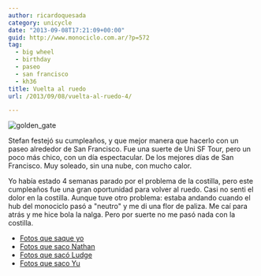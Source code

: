 ```yaml
---
author: ricardoquesada
category: unicycle
date: "2013-09-08T17:21:09+00:00"
guid: http://www.monociclo.com.ar/?p=572
tag:
  - big wheel
  - birthday
  - paseo
  - san francisco
  - kh36
title: Vuelta al ruedo
url: /2013/09/08/vuelta-al-ruedo-4/

---
```

![golden_gate](/images/vuelta-al-ruedo-4-golden-gate.jpg)

Stefan festejó su cumpleaños, y que mejor manera que hacerlo con un paseo alrededor de San Francisco.
Fue una suerte de Uni SF Tour, pero un poco más chico, con un día espectacular. De los mejores días de San Francisco.
Muy soleado, sin una nube, con mucho calor.

Yo había estado 4 semanas parado por el problema de la costilla, pero este cumpleaños fue una gran oportunidad para volver al ruedo.
Casi no senti el dolor en la costilla.
Aunque tuve otro problema: estaba andando cuando el hub del monociclo pasó a "neutro" y me di una flor de paliza.
Me caí para atrás y me hice bola la nalga. Pero por suerte no me pasó nada con la costilla.

- [Fotos que saque yo](https://photos.app.goo.gl/tsmkpLVTtz2fGDeQ6)
- [Fotos que saco Nathan](http://nhoover.smugmug.com/Unicycling/Coker-Rides/Stefans-Birthday-SF-Uni-Tour)
- [Fotos que sacó Ludge](http://www.flickr.com/photos/82163274@N02/sets/72157635463513762/)
- [Fotos que saco Yu](http://telek.smugmug.com/Weekend-Trips/2013/Stefans-B-day-Uni-Tour-Sept-7/31779119_9XwDjL#!i=2756300185&k=z9Nzx9S)
